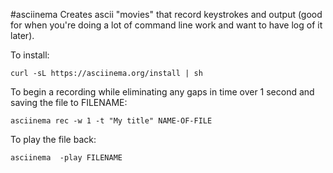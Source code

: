 #asciinema
Creates ascii "movies" that record keystrokes and output (good for when you're doing a lot of command line work and want to have log of it later).
 
To install:
 
    curl -sL https://asciinema.org/install | sh
 
To begin a recording while eliminating any gaps in time over 1 second and saving the file to FILENAME:
 
    asciinema rec -w 1 -t "My title" NAME-OF-FILE
 
To play the file back:
 
    asciinema  -play FILENAME